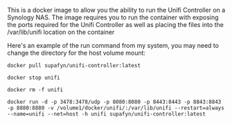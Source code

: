 This is a docker image to allow you the ability to run the
Unifi Controller on a Synology NAS.  The image requires
you to run the container with exposing the ports required
for the Unifi Controller as well as placing the files into
the /var/lib/unifi location on the container

Here's an example of the run command from my system, you may
need to change the directory for the host volume mount:

```
docker pull supafyn/unifi-controller:latest

docker stop unifi

docker rm -f unifi

docker run -d -p 3478:3478/udp -p 8080:8080 -p 8443:8443 -p 8843:8843 -p 8880:8880 -v /volume1/docker/unifi/:/var/lib/unifi --restart=always --name=unifi --net=host -h unifi supafyn/unifi-controller:latest
```
